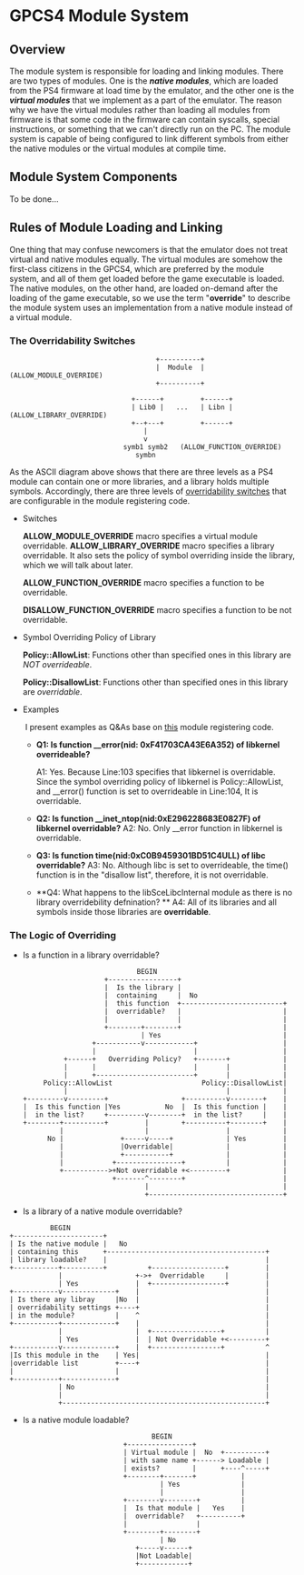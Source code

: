 # GPCS4 Module System

## Overview

The module system is responsible for loading and linking modules. There are two types of modules. One is the ***native modules***, which are loaded from the PS4 firmware at load time by the emulator, and the other one is the ***virtual modules*** that we implement as a part of the emulator. The reason why we have the virtual modules rather than loading all modules from firmware is that some code in the firmware can contain syscalls, special instructions, or something that we can't directly run on the PC. The module system is capable of being configured to link different symbols from either the native modules or the virtual modules at compile time.

## Module System Components

To be done...

## Rules of Module Loading and Linking

One thing that may confuse newcomers is that the emulator does not treat virtual and native modules equally. The virtual modules are somehow the first-class citizens in the GPCS4, which are preferred by the module system, and all of them get loaded before the game executable is loaded. The native modules, on the other hand, are loaded on-demand after the loading of the game executable, so we use the term "**override**" to describe the module system uses an implementation from a native module instead of a virtual module.

### The Overridability Switches 

```
                                    +----------+
                                    |  Module  |    (ALLOW_MODULE_OVERRIDE)
                                    +----------+

                              +------+         +------+
                              | Lib0 |   ...   | Libn | (ALLOW_LIBRARY_OVERRIDE)
                              +--+---+         +------+
                                 |
                                 v
                            symb1 symb2   (ALLOW_FUNCTION_OVERRIDE)
                               symbn
```

As the ASCII diagram above shows that there are three levels as a PS4 module can contain one or more libraries, and a library holds multiple symbols. Accordingly, there are three levels of [overridability switches](https://github.com/Inori/GPCS4/blob/3fbbfe51cad7974eb780673e5ade5149c9e423c7/GPCS4/Emulator/RegisterModules.cpp#L13) that are configurable in the module registering code. 

+ Switches

  **ALLOW_MODULE_OVERRIDE** macro specifies a virtual module overridable.
  **ALLOW_LIBRARY_OVERRIDE** macro specifies a library overridable. It also sets the policy of symbol overriding inside the library, which we will talk about later. 

  **ALLOW_FUNCTION_OVERRIDE** macro specifies a function to be overridable.

  **DISALLOW_FUNCTION_OVERRIDE** macro specifies a function to be not overridable.

+ Symbol Overriding Policy of Library

   **Policy::AllowList**: Functions other than specified ones in this library are *NOT overrideable*.

   **Policy::DisallowList**: Functions other than specified ones in this library are *overridable*.
   
+ Examples

   ​	I present examples as Q&As base on [this](https://github.com/Inori/GPCS4/blob/3fbbfe51cad7974eb780673e5ade5149c9e423c7/GPCS4/Emulator/RegisterModules.cpp#99) module registering code.

   +  **Q1: Is function  \_\_error(nid: 0xF41703CA43E6A352) of libkernel overrideable?**

       A1: Yes. Because Line:103 specifies that libkernel is overridable. Since the symbol overriding policy of libkernel is Policy::AllowList, and  \_\_error() function is set to overrideable in Line:104, It is overridable.
       
   + **Q2: Is function \_\_inet_ntop(nid:0xE296228683E0827F) of libkernel overridable?** 
       A2: No. Only \_\_error function in libkernel is overridable.
       
   + **Q3: Is function time(nid:0xC0B9459301BD51C4ULL) of libc overridable?** 
       A3: No. Although libc is set to overrideable, the time() function is in the "disallow list", therefore, it is not overridable.
       
   + **Q4: What happens to the libSceLibcInternal module as there is no library overridebility defnination? ** 
       A4: All of its libraries and all symbols inside those libraries are **overridable**.
### The Logic of Overriding

+ Is a function in a library overridable?

  ```
                              BEGIN
                      +-----------------+
                      |  Is the library |
                      |  containing     |  No
                      |  this function  +-------------------------+
                      |  overridable?   |                         |
                      |                 |                         |
                      +--------+--------+                         |
                               | Yes                              |
                   +-----------v------------+                     |
                   |                        |                     |
            +------+   Overriding Policy?   +-------+             |
            |      |                        |       |             |
            |      +------------------------+       |             |
       Policy::AllowList                      Policy::DisallowList|
            |                                       |             |
  +---------v---------+                  +----------v--------+    |
  |  Is this function |Yes           No  |  Is this function |    |
  |  in the list?     +---------v--------+  in the list?     |    |
  +--------+----------+         |        +----------+--------+    |
           |                    |                   |             |
        No |              +-----v-----+             | Yes         |
           |              |Overridable|             |             |
           |              +-----------+             |             |
           |            +----------------+          |             |
           +----------->+Not overridable +<---------+             |
                        +-------^--------+                        |
                                |                                 |
                                +---------------------------------+
  
  ```

  

+ Is a library of a native module overridable?

```
          BEGIN
+----------------------+
| Is the native module |   No
| containing this      +---------------------------------------+
| library loadable?    |                                       |
+-----------+----------+          +------------------+         |
            |                  +->+  Overridable     |         |
            | Yes              |  +------------------+         |
+-----------v-------------+    |                               |
| Is there any libray     |No  |                               |
| overridability settings +----+                               |
| in the module?          |    ^                               |
+-----------+-------------+    |                               |
            |                  |  +-----------------+          |
            | Yes              |  | Not Overridable +<---------+
+-----------v-------------+    |  +-----------------+          ^
|Is this module in the    | Yes|                               |
|overridable list         +----+                               |
|                         |                                    |
+-----------+-------------+                                    |
            | No                                               |
            |                                                  |
            +--------------------------------------------------+
```

+ Is a native module loadable?     

```
                                   BEGIN       
                            +----------------+
                            | Virtual module |  No  +----------+
                            | with same name +------> Loadable |
                            | exists?        |      +----^-----+
                            +--------+-------+           |
                                     | Yes               |
                                     |                   |
                            +--------v--------+          |
                            |  Is that module |   Yes    |
                            |  overridable?   +----------+
                            |                 |
                            +--------+--------+
                                     | No
                               +-----v------+
                               |Not Loadable|
                               +------------+
```






